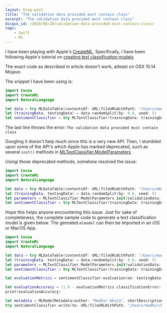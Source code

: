 ```yaml
---
layout: blog-post
title: "The validation data provided must contain class"
excerpt: "The validation data provided must contain class"
disqus_id: /2020/06/28/validation-data-provided-must-contain-class/
tags:
    - Swift
    - ML
---
```


I have been playing with Apple's [CreateML](https://developer.apple.com/documentation/createml).  Specifically, I have been following Apple's tutorial on [creating text classification models](https://developer.apple.com/documentation/createml/creating_a_text_classifier_model)

The exact code as described in article doesn't work, atleast on OSX 10.14 Mojave.

The snippet I have been using is:

```swift
import Cocoa
import CreateML
import NaturalLanguage

let data = try MLDataTable(contentsOf: URL(fileURLWithPath: "/Users/madhur/Desktop/iOS/ML/twitter-sanders-apple3.csv"))
let (trainingData, testingData) = data.randomSplit(by: 0.8, seed: 5)
let sentimentClassifier = try MLTextClassifier(trainingData: trainingData, textColumn: "text", labelColumn: "class")
```

The last line throws the error: `The validation data provided must contain class`

Googling it doesn't help much since this is a very new API. Then, I stumbled upon some of the API's which Apple has marked deprecated, such as several `init()` methods in [MLTextClassifier.ModelParameters](https://developer.apple.com/documentation/createml/mltextclassifier/modelparameters)

Usingi those deprecated methods, somehow resolved the issue:

```swift
import Cocoa
import CreateML
import NaturalLanguage

let data = try MLDataTable(contentsOf: URL(fileURLWithPath: "/Users/m0a04y6/Desktop/iOS/ML/twitter-sanders-apple3.csv"))
let (trainingData, testingData) = data.randomSplit(by: 0.8, seed: 5)
let parameters = MLTextClassifier.ModelParameters.init(validationData: trainingData, algorithm: MLTextClassifier.ModelAlgorithmType.maxEnt(revision: 1), language: NLLanguage.english, textColumnValidationData: "text", labelColumnValidationData: "class")
let sentimentClassifier = try MLTextClassifier(trainingData: trainingData, textColumn: "text", labelColumn: "class", parameters: parameters)
```

Hope this helps anyone encountering this issue. Just for sake of completeness, the complete sample code to generate a text classification model is given below. The genrated `mlmodel` can then be imported in an iOS or MacOS App.

```swift
import Cocoa
import CreateML
import NaturalLanguage

let data = try MLDataTable(contentsOf: URL(fileURLWithPath: "/Users/madhur/Desktop/iOS/ML/twitter-sanders-apple3.csv"))
let (trainingData, testingData) = data.randomSplit(by: 0.8, seed: 5)
let parameters = MLTextClassifier.ModelParameters.init(validationData: trainingData, algorithm: MLTextClassifier.ModelAlgorithmType.maxEnt(revision: 1), language: NLLanguage.english, textColumnValidationData: "text", labelColumnValidationData: "class")
let sentimentClassifier = try MLTextClassifier(trainingData: trainingData, textColumn: "text", labelColumn: "class", parameters: parameters)

let evaluationMetrics = sentimentClassifier.evaluation(on: testingData, textColumn: "text", labelColumn: "class") //Training accuracy as a percentage

let evaluationAccuracy = (1.0 - evaluationMetrics.classificationError) * 100
print(evaluationAccuracy)

let metadata = MLModelMetadata(author: "Madhur Ahuja", shortDescription: "A model trained to classify movie review sentiment", version: "1.0")
try sentimentClassifier.write(to: URL(fileURLWithPath: "/Users/madhur/Desktop/iOS/ML/sentiment.mlmodel"), metadata: metadata)
```